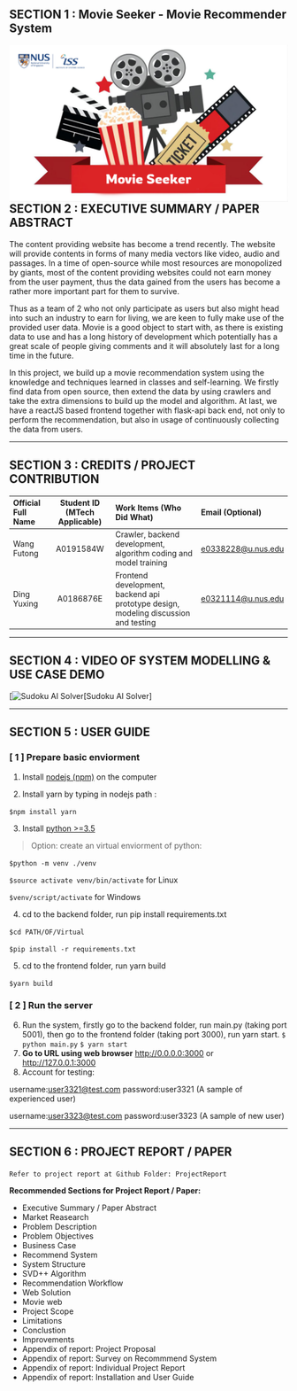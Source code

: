 ## SECTION 1 : Movie Seeker - Movie Recommender System

<img src="/SystemCode/frontend/public/WebBG.png"
     style="float: left; margin-right: 0px;" />

---

## SECTION 2 : EXECUTIVE SUMMARY / PAPER ABSTRACT
The content providing website has become a trend recently. The website will provide contents in forms of many media vectors like video, audio and passages. In a time of open-source while most resources are monopolized by giants, most of the content providing websites could not earn money from the user payment, thus the data gained from the users has become a rather more important part for them to survive. 

Thus as a team of 2 who not only participate as users but also might head into such an industry to earn for living, we are keen to fully make use of the provided user data. Movie is a good object to start with, as there is existing data to use and has a long history of development which potentially has a great scale of people giving comments and it will absolutely last for a long time in the future.

In this project, we build up a movie recommendation system using the knowledge and techniques learned in classes and self-learning. We firstly find data from open source, then extend the data by using crawlers and take the extra dimensions to build up the model and algorithm. At last, we have a reactJS based frontend together with flask-api back end, not only to perform the recommendation, but also in usage of continuously collecting the data from users.  


---

## SECTION 3 : CREDITS / PROJECT CONTRIBUTION

| Official Full Name  | Student ID (MTech Applicable)  | Work Items (Who Did What) | Email (Optional) |
| :------------ |:---------------:| :-----| :-----|
| Wang Futong | A0191584W | Crawler, backend development, algorithm coding and model training| e0338228@u.nus.edu |
| Ding Yuxing | A0186876E | Frontend development, backend api prototype design, modeling discussion and testing| e0321114@u.nus.edu |


---

## SECTION 4 : VIDEO OF SYSTEM MODELLING & USE CASE DEMO

[![Sudoku AI Solver](https://www.youtube.com/watch?v=Oy-dffrQq_Q "Sudoku AI Solver")[Sudoku AI Solver]

---

## SECTION 5 : USER GUIDE

### [ 1 ] Prepare basic enviorment

1. Install [nodejs (npm)](https://nodejs.org/en/download/) on the computer

2. Install yarn by typing in nodejs path : 

`$npm install yarn`

3. Install [python >=3.5](https://www.python.org/downloads/)

> Option: create an virtual enviorment of python:

`$python -m venv ./venv`

`$source activate venv/bin/activate` for Linux

`$venv/script/activate` for Windows

4. cd to the backend folder, run pip install requirements.txt

`$cd PATH/OF/Virtual`

`$pip install -r requirements.txt`

5. cd to the frontend folder, run yarn build

`$yarn build`

### [ 2 ] Run the server

6. Run the system, firstly go to the backend folder, run main.py (taking port 5001), then go to the frontend folder (taking port 3000), run yarn start. 
`$ python main.py`
`$ yarn start`
8. **Go to URL using web browser** http://0.0.0.0:3000 or http://127.0.0.1:3000
9. Account for testing:

username:user3321@test.com password:user3321 (A sample of experienced user)

username:user3323@test.com password:user3323 (A sample of new user)

---
## SECTION 6 : PROJECT REPORT / PAPER

`Refer to project report at Github Folder: ProjectReport`

**Recommended Sections for Project Report / Paper:**
- Executive Summary / Paper Abstract
- Market Reasearch
- Problem Description
- Problem Objectives
- Business Case
- Recommend System
- System Structure
- SVD++ Algorithm
- Recommendation Workflow
- Web Solution
- Movie web
- Project Scope
- Limitations
- Conclustion
- Improvements
- Appendix of report: Project Proposal
- Appendix of report: Survey on Recommmend System
- Appendix of report: Individual Project Report
- Appendix of report: Installation and User Guide
